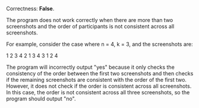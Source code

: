 Correctness: **False**.

The program does not work correctly when there are more than two screenshots and the order of participants is not consistent across all screenshots. 

For example, consider the case where n = 4, k = 3, and the screenshots are:

1 2 3 4
2 1 3 4
3 1 2 4

The program will incorrectly output "yes" because it only checks the consistency of the order between the first two screenshots and then checks if the remaining screenshots are consistent with the order of the first two. However, it does not check if the order is consistent across all screenshots. In this case, the order is not consistent across all three screenshots, so the program should output "no".